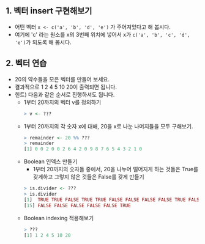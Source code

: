 ## 1. 벡터 insert 구현해보기
- 어떤 벡터 `x <- c('a', 'b', 'd', 'e')` 가 주어져있다고 해 봅시다.
- 여기에 'c' 라는 원소를 x의 3번째 위치에 넣어서 x가 `c('a', 'b', 'c', 'd', 'e')`가 되도록 해 봅시다.

## 2. 벡터 연습
- 20의 약수들을 모은 벡터를 만들어 보세요.
- 결과적으로 1 2 4 5 10 20이 출력되면 됩니다.
- 힌트) 다음과 같은 순서로 진행하셔도 됩니다.
    - 1부터 20까지의 벡터 v를 정의하기
        ```R
        > v <- ???
        ```
    - 1부터 20까지의 각 숫자 x에 대해, 20을 x로 나눈 나머지들을 모두 구해보기.
        ```R
        > remainder <- 20 %% ???
        > remainder
        [1] 0 0 2 0 0 2 6 4 2 0 9 8 7 6 5 4 3 2 1 0
        ```
    - Boolean 인덱스 만들기
        - 1부터 20까지의 숫자들 중에서, 20을 나누어 떨어지게 하는 것들은 True를 갖게하고 그렇지 않은 것들은 False를 갖게 만들기
        ```R
        > is.divider <- ???
        > is.divider
        [1]  TRUE TRUE FALSE TRUE TRUE FALSE FALSE FALSE FALSE TRUE FALSE FALSE FALSE FALSE
        [15] FALSE FALSE FALSE FALSE FALSE TRUE
        ```
    - Boolean indexing 적용해보기
        ```R
        > ???
        [1] 1 2 4 5 10 20
        ```

